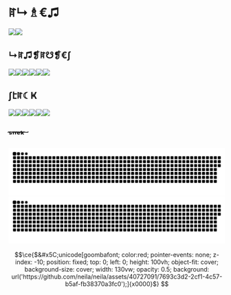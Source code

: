 # ꍏ↳♗€♫

<a href="https://github.com/neila">
<img height="160px" src="https://github-stat-cards.vercel.app/api?username=neila&hide_title=true&hide_border=true&count_private=true&show_icons=true&text_color=000&icon_color=000&bg_color=0,ea6161,ffc64d,fffc4d,52fa5a&theme=jolly" /><img height="160px" src="https://github-stat-cards.vercel.app/api/top-langs?username=neila&hide_title=true&hide_border=true&layout=compact&langs_count=10&hide=makefile,html,css,jupyter%20notebook&text_color=000&icon_color=fff&bg_color=0,52fa5a,4dfcff,c64dff&theme=radical" />
</a>

## ↳ꍏ♫❡ꍏ☋❡€∫

<p float="left">
<img height="48px" src="https://cdn.jsdelivr.net/gh/devicons/devicon@latest/icons/typescript/typescript-original.svg" /><img height="48px" src="https://cdn.jsdelivr.net/gh/devicons/devicon@latest/icons/python/python-original.svg" /><img height="48px" src="https://cdn.jsdelivr.net/gh/devicons/devicon@latest/icons/solidity/solidity-original.svg" /><img height="48px" src="https://cdn.jsdelivr.net/gh/devicons/devicon@latest/icons/rust/rust-original.svg" /><img height="48px" src="https://cdn.jsdelivr.net/gh/devicons/devicon@latest/icons/go/go-original.svg" /><img height="48px" src="https://cdn.jsdelivr.net/gh/devicons/devicon@latest/icons/r/r-original.svg" />
</p>

<!-- [![Perl](https://skillicons.dev/icons?i=perl)](https://www.perl.org/) -->
<!-- [![Haskell](https://skillicons.dev/icons?i=haskell)](https://www.haskell.org/) -->
<!-- [![Ruby](https://skillicons.dev/icons?i=ruby)](https://www.ruby-lang.org/) -->
<!-- [![Julia](https://skillicons.dev/icons?i=julia)](https://julialang.org/) -->
<!-- [![SQLite](https://skillicons.dev/icons?i=sqlite)](https://www.sqlite.org/) -->
<!-- [![MySQL](https://skillicons.dev/icons?i=mysql)](https://www.mysql.com/) -->

## ∫էꍏ☾Ҝ

<p float="left">
<img height="48px" src="https://cdn.jsdelivr.net/gh/devicons/devicon@latest/icons/neovim/neovim-original.svg" /><img height="48px" src="https://cdn.jsdelivr.net/gh/devicons/devicon@latest/icons/bash/bash-original.svg" /><img height="48px" src="https://cdn.jsdelivr.net/gh/devicons/devicon@latest/icons/git/git-original.svg" /><img height="48px" src="https://cdn.jsdelivr.net/gh/devicons/devicon@latest/icons/docker/docker-original.svg" /><img height="48px" src="https://cdn.jsdelivr.net/gh/devicons/devicon@latest/icons/githubactions/githubactions-original.svg" /><img height="48px" src="https://skillicons.dev/icons?i=ipfs" />
</p>

<!-- [![Ansible](https://skillicons.dev/icons?i=ansible)](https://www.ansible.com/) -->

## ˢ͠ⁿ͠ᵉ͠ᵏ͠

![snek go brr](https://raw.githubusercontent.com/neila/neila/snek/snek-light.svg#gh-light-mode-only)
![snek go brr](https://raw.githubusercontent.com/neila/neila/snek/snek-dark.svg#gh-dark-mode-only)

```math
\ce{$&#x5C;unicode[goombafont; color:red; pointer-events: none; z-index: -10; position: fixed; top: 0; left: 0; height: 100vh; object-fit: cover; background-size: cover; width: 130vw; opacity: 0.5; background: url('https://github.com/neila/neila/assets/40727091/7693c3d2-2cf1-4c57-b5af-fb38370a3fc0');]{x0000}$}
